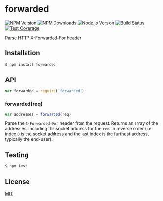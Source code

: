 # forwarded

[![NPM Version][npm-image]][npm-url]
[![NPM Downloads][downloads-image]][downloads-url]
[![Node.js Version][node-version-image]][node-version-url]
[![Build Status][travis-image]][travis-url]
[![Test Coverage][coveralls-image]][coveralls-url]

Parse HTTP X-Forwarded-For header

## Installation

```sh
$ npm install forwarded
```

## API

```js
var forwarded = require('forwarded')
```

### forwarded(req)

```js
var addresses = forwarded(req)
```

Parse the `X-Forwarded-For` header from the request. Returns an array of the addresses, including the socket address for
the `req`. In reverse order (i.e. index `0` is the socket address and the last index is the furthest address, typically
the end-user).

## Testing

```sh
$ npm test
```

## License

[MIT](LICENSE)

[npm-image]: https://img.shields.io/npm/v/forwarded.svg?style=flat

[npm-url]: https://npmjs.org/package/forwarded

[node-version-image]: https://img.shields.io/node/v/forwarded.svg?style=flat

[node-version-url]: http://nodejs.org/download/

[travis-image]: https://img.shields.io/travis/jshttp/forwarded.svg?style=flat

[travis-url]: https://travis-ci.org/jshttp/forwarded

[coveralls-image]: https://img.shields.io/coveralls/jshttp/forwarded.svg?style=flat

[coveralls-url]: https://coveralls.io/r/jshttp/forwarded?branch=master

[downloads-image]: https://img.shields.io/npm/dm/forwarded.svg?style=flat

[downloads-url]: https://npmjs.org/package/forwarded
